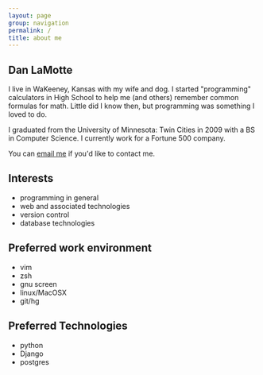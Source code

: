 ```yaml
---
layout: page
group: navigation
permalink: /
title: about me
---
```


Dan LaMotte
-----------
I live in WaKeeney, Kansas with my wife and dog.  I started "programming"
calculators in High School to help me (and others) remember common formulas
for math.  Little did I know then, but programming was something I loved to
do.

I graduated from the University of Minnesota: Twin Cities in 2009 with a BS in
Computer Science.  I currently work for a Fortune 500 company.

You can [email me](mailto:lamotte85@gmail.com) if you'd like to contact me.

Interests
-----------------
* programming in general
* web and associated technologies
* version control
* database technologies

Preferred work environment
--------------------------
* vim
* zsh
* gnu screen
* linux/MacOSX
* git/hg

Preferred Technologies
----------------------
* python
* Django
* postgres
